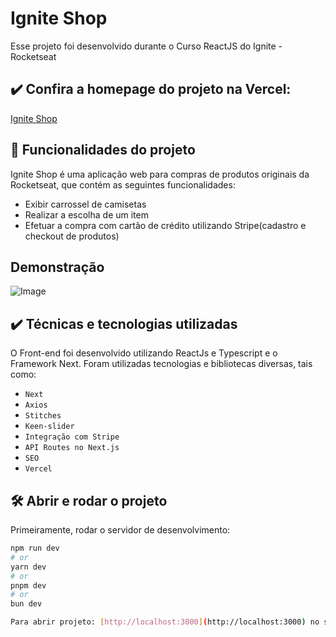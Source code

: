 # Ignite Shop

Esse projeto foi desenvolvido durante o Curso ReactJS do Ignite - Rocketseat 

## ✔️ Confira a homepage do projeto na Vercel:

<a href="">Ignite Shop</a>

## 🔨 Funcionalidades do projeto

Ignite Shop é uma aplicação web para compras de produtos originais da Rocketseat, que contém as seguintes funcionalidades:

- Exibir carrossel de camisetas
- Realizar a escolha de um item
- Efetuar a compra com cartão de crédito utilizando Stripe(cadastro e checkout de produtos)

## Demonstração

![Image](https://media.giphy.com/media/v1.Y2lkPTc5MGI3NjExMTN5Yjd6bHg2bmNsb2J0MGNramRnbGN4NTh2Yml4cmRqOXB4bzF0NCZlcD12MV9pbnRlcm5hbF9naWZfYnlfaWQmY3Q9Zw/3dlSyu3KideD3cFoXi/giphy.gif)

## ✔️ Técnicas e tecnologias utilizadas

 O Front-end foi desenvolvido utilizando ReactJs e Typescript e o Framework Next. Foram utilizadas tecnologias e bibliotecas diversas, tais como:

- `Next`
- `Axios`
- `Stitches`
- `Keen-slider`
- `Integração com Stripe`
- `API Routes no Next.js`
- `SEO`
- `Vercel`

## 🛠️ Abrir e rodar o projeto

Primeiramente, rodar o servidor de desenvolvimento:

```bash
npm run dev
# or
yarn dev
# or
pnpm dev
# or
bun dev

Para abrir projeto: [http://localhost:3000](http://localhost:3000) no seu navegador.